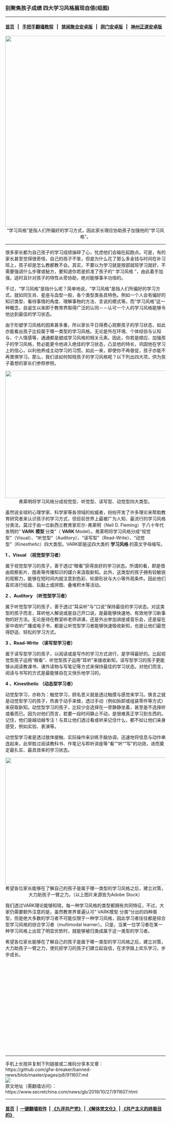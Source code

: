 ### 别聚焦孩子成绩 四大学习风格展现自信(组图)
------------------------

#### [首页](https://github.com/gfw-breaker/banned-news/blob/master/README.md) &nbsp;&nbsp;|&nbsp;&nbsp; [手把手翻墙教程](https://github.com/gfw-breaker/guides/wiki) &nbsp;&nbsp;|&nbsp;&nbsp; [禁闻聚合安卓版](https://github.com/gfw-breaker/bn-android) &nbsp;&nbsp;|&nbsp;&nbsp; [网门安卓版](https://github.com/oGate2/oGate) &nbsp;&nbsp;|&nbsp;&nbsp; [神州正道安卓版](https://github.com/SzzdOgate/update) 



<div class="article_right" style="fone-color:#000">
 <p style="text-align:center">
  <img alt="" src="http://img2.secretchina.com/pic/2019/10-8/p2536221a421919543-ss.jpg" style="width:600px"/>
  <br>
   “学习风格”是指人们所偏好的学习方式，因此家长理应协助孩子加强他的“学习风格”。
   <span id="hideid" name="hideid" style="color:red;display:none;">
    <span href="https://www.secretchina.com">
    </span>
   </span>
  </br>
 </p>
 <div id="txt-mid1-t21-2017">
  

---


  </div>
 </div>
 <p>
  很多家长都为自己孩子的学习成绩操碎了心，忧虑他们会输在起跑点。可是，有的家长甚至觉得很奇怪，自己的孩子不笨，但是为什么花了那么多金钱与时间在补习班上，孩子却是怎么教都教不会。其实，不要以为学习就是按部就班学习就好，不需要强调什么步骤或秘方，要知道你若是抓准了孩子的“
  <span href="https://www.secretchina.com/news/gb/tag/学习风格" target="_blank">
   学习风格
  </span>
  ”，由此着手加强，适时且针对孩子的特性从旁协助，绝对能够事半功倍的。
  <span id="hideid" name="hideid" style="color:red;display:none;">
   <span href="https://www.secretchina.com">
   </span>
  </span>
 </p>
 <p>
  不过，“学习风格”是指什么呢？简单地说，“学习风格”是指人们所偏好的学习方式，就如同生肖、星座与血型一般，各个类型类各具特色。例如一个人会有偏好的知识类型、看待事情的角度、理解事物的方法、言说的模式等。而“学习风格”这一种概念，自诞生以来即于教育界取得广泛的认同－－认可一个人的学习风格能够令他达到最佳的学习状态。
 </p>
 <p>
  由于形塑学习风格的因素甚多重，所以家长平日得费心观察孩子的学习状态，如此亦能看出孩子比较属于哪一类型的学习风格。无论是外在环境、个体经验与认知与、个人情感等，通通都是塑成学习风格的相关元素。因此，你若是顺应、加强孩子的学习风格，势必能更令他进入绝佳的学习状态，凸显他的特长，巩固他在学习上的信心，以利他养成主动学习的习惯。如此一来，即使你不再督促，孩子亦能不再畏惧学习。那么，我们该如何知晓孩子的学习风格呢？以下列出四大项，供为孩子着想的家长们参照参照。
 </p>
 <p style="text-align:center">
  <img alt="" src="http://img2.secretchina.com/pic/2019/10-8/p2536222a461147544-ss.jpg" style="height:400px; width:600px"/>
  <br>
   弗莱明将学习风格分成视觉型、听觉型、读写型、动觉型四大类型。
  </br>
 </p>
 <p>
  虽然说全球的心理学家、科学家等各领域的权威者，纷纷开发了许多理论来帮助教育研究者来认识孩子的学习方式，但目前世界上最被广为人知、最流行的学习风格分类法，莫过于由一位新西兰教育家尼尔･弗莱明（Neil D. Fleming）于八十年代发明的“
  <strong>
   <span href="https://www.secretchina.com/news/gb/tag/VARK" target="_blank">
    VARK
   </span>
   模型
  </strong>
  分类”（
  <strong>
   VARK
  </strong>
  Model）。弗莱明将学习风格分成“视觉型”（Visual）、“听觉型”（Auditory）、“读写型”（Read-Write）、“动觉型”（Kinesthetic）四大类型。VARK即是这四大类的
  <strong>
   学习风格
  </strong>
  的英文字母缩写。
 </p>
 <p>
  <strong>
   1
  </strong>
  <strong>
   、Visual
  </strong>
  <strong>
   （视觉型学习者）
  </strong>
 </p>
 <p>
  属于视觉型学习的孩子，善于透过“眼看”获得良好的学习状态。所谓的看，即是借由观察影片、图表等传播知识的媒介来汲取新知。此外，这类型的孩子拥有较敏锐的观察力，能够在短时间内就注意到色彩、轮廓形状与大小等外观条件。因此他们喜欢进行绘画、玩黏土或拼图、叠堆积木等活动。
 </p>
 <p>
  <strong>
   2
  </strong>
  <strong>
   、Auditory
  </strong>
  <strong>
   （听觉型学习者）
  </strong>
 </p>
 <p>
  属于听觉型学习的孩子，善于透过“耳朵听”与“口说”保持最佳的学习状态。对这类型的孩子而言，耳听他人解说或是自己开口说，是最能够快速地、有效地学习新事物的好方法。无论是待在教室听老师讲课，还是外出参加讲座或音乐会，还是留在家中收听广播或电子书，都是让听觉型学习者能够快速吸收新知，也是让他们最觉得舒适、轻松的学习方式。
 </p>
 <p>
  <strong>
   3
  </strong>
  <strong>
   、Read-Write
  </strong>
  <strong>
   （读写型学习者）
  </strong>
 </p>
 <p>
  属于读写型学习的孩子，以阅读或是写作的学习方式进行，是学得最好的。比起视觉型孩子运用“眼看”、听觉型孩子运用“耳听”来接收新知，读写型学习的孩子更能够从阅读教课书、课外读物与写笔记等方式来保持最佳的学习状态。对他们而言，阅读与书写的方式是最能够自在又快乐地学习的。
 </p>
 <p>
  <strong>
   4
  </strong>
  <strong>
   、Kinesthetic
  </strong>
  <strong>
   （动态型学习者）
  </strong>
 </p>
 <p>
  动觉型学习，亦称为：触觉学习，顾名思义就是透过触摸与感觉来学习。换言之就是动觉型学习的孩子，热衷于动手来做，透过手动（例如拆卸或组装零件等方式）来获取新知。动觉型学习的孩子，比较少会选择在一旁静静坐着，甚至是不选择听或看而已。因为对他们而言，若要一段时间静止不动，是很难真正学习到东西的。记住，他们是越动越专注！与其让他们透过看或听来记住什么，都不如让他们亲身感受，例如实验、表演等。
 </p>
 <p>
  动觉型学习者是透过肢体接触、实际操作来训练手脑协调，迅速地将信息与动作串连起来，此举胜过阅读教科书、作笔记与聆听讲座等“看”“听”“写”的功效，进而奠定最扎实、最具效率的学习状态。
 </p>
 <p style="text-align:center">
  <img alt="" src="http://img2.secretchina.com/pic/2019/10-8/p2536231a848756530-ss.jpg" style="height:400px; width:600px"/>
  <br>
   希望各位家长能够在了解自己的孩子是属于哪一类型的学习风格之后，建立对策，大力助孩子一臂之力。（以上图片来源皆为Adobe Stock）
  </br>
 </p>
 <p>
  我们透过VARK理论能够知晓，每一种学习风格的类型都拥有共同特征，不过，大家仍需要额外注意的是，虽然教育界普遍认可“
  <span href="https://www.secretchina.com/news/gb/tag/VARK模型" target="_blank">
   VARK模型
  </span>
  分类”分出的四种类型，但是绝大多数的学习者不可能仅限于一种学习风格，因此学习者往往都是综合型学习风格的综合学习者（multimodal learner）。只是，当某一位学习者在某一种学习风格上出现了明显优势时，就能够被归类成属于这一类型的学习者。
 </p>
 <p>
  希望各位家长能够在了解自己的孩子是属于哪一类型的学习风格之后，建立对策，大力助孩子一臂之力，使抗拒学习的孩子们建立起自信，在求学路上欢乐学习，步步成长。
  <center>
   <div>
    <div id="txt-mid2-t22-2017" style="display: block;  height: 280px;  overflow: hidden;">
     <div id="SC-21">
     </div>
    </div>
   </div>
  </center>
 </p>
</div>

<hr/>
手机上长按并复制下列链接或二维码分享本文章：<br/>
https://github.com/gfw-breaker/banned-news/blob/master/pages/p8/911607.md <br/>
<a href='https://github.com/gfw-breaker/banned-news/blob/master/pages/p8/911607.md'><img src='https://github.com/gfw-breaker/banned-news/blob/master/pages/p8/911607.md.png'/></a> <br/>
原文地址（需翻墙访问）：https://www.secretchina.com/news/gb/2019/10/27/911607.html


------------------------
#### [首页](https://github.com/gfw-breaker/banned-news/blob/master/README.md) &nbsp;|&nbsp; [一键翻墙软件](https://github.com/gfw-breaker/nogfw/blob/master/README.md) &nbsp;| [《九评共产党》](https://github.com/gfw-breaker/9ping.md/blob/master/README.md#九评之一评共产党是什么) | [《解体党文化》](https://github.com/gfw-breaker/jtdwh.md/blob/master/README.md) | [《共产主义的终极目的》](https://github.com/gfw-breaker/gczydzjmd.md/blob/master/README.md)


<img src='http://gfw-breaker.win/banned-news/pages/p8/911607.md' width='0px' height='0px'/>